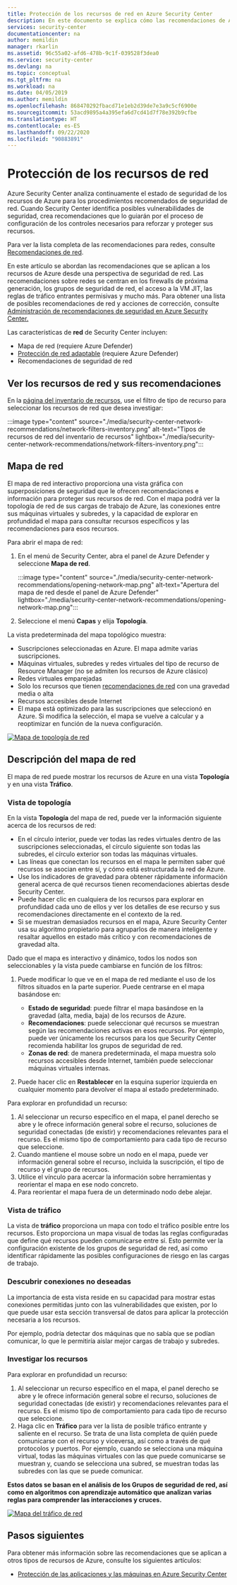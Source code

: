 ```yaml
---
title: Protección de los recursos de red en Azure Security Center
description: En este documento se explica cómo las recomendaciones de Azure Security Center ayudan a proteger los recursos de red y a cumplir las directivas de seguridad.
services: security-center
documentationcenter: na
author: memildin
manager: rkarlin
ms.assetid: 96c55a02-afd6-478b-9c1f-039528f3dea0
ms.service: security-center
ms.devlang: na
ms.topic: conceptual
ms.tgt_pltfrm: na
ms.workload: na
ms.date: 04/05/2019
ms.author: memildin
ms.openlocfilehash: 868470292fbacd71e1eb2d39de7e3a9c5cf6900e
ms.sourcegitcommit: 53acd9895a4a395efa6d7cd41d7f78e392b9cfbe
ms.translationtype: HT
ms.contentlocale: es-ES
ms.lasthandoff: 09/22/2020
ms.locfileid: "90883891"
---
```

# <a name="protect-your-network-resources"></a>Protección de los recursos de red
Azure Security Center analiza continuamente el estado de seguridad de los recursos de Azure para los procedimientos recomendados de seguridad de red. Cuando Security Center identifica posibles vulnerabilidades de seguridad, crea recomendaciones que lo guiarán por el proceso de configuración de los controles necesarios para reforzar y proteger sus recursos.

Para ver la lista completa de las recomendaciones para redes, consulte [Recomendaciones de red](recommendations-reference.md#recs-network).

En este artículo se abordan las recomendaciones que se aplican a los recursos de Azure desde una perspectiva de seguridad de red. Las recomendaciones sobre redes se centran en los firewalls de próxima generación, los grupos de seguridad de red, el acceso a la VM JIT, las reglas de tráfico entrantes permisivas y mucho más. Para obtener una lista de posibles recomendaciones de red y acciones de corrección, consulte [Administración de recomendaciones de seguridad en Azure Security Center.](security-center-recommendations.md)

Las características de **red** de Security Center incluyen: 

- Mapa de red (requiere Azure Defender)
- [Protección de red adaptable](security-center-adaptive-network-hardening.md) (requiere Azure Defender)
- Recomendaciones de seguridad de red
 
## <a name="view-your-networking-resources-and-their-recommendations"></a>Ver los recursos de red y sus recomendaciones

En la [página del inventario de recursos](asset-inventory.md), use el filtro de tipo de recurso para seleccionar los recursos de red que desea investigar:

:::image type="content" source="./media/security-center-network-recommendations/network-filters-inventory.png" alt-text="Tipos de recursos de red del inventario de recursos" lightbox="./media/security-center-network-recommendations/network-filters-inventory.png":::


## <a name="network-map"></a>Mapa de red

El mapa de red interactivo proporciona una vista gráfica con superposiciones de seguridad que le ofrecen recomendaciones e información para proteger sus recursos de red. Con el mapa podrá ver la topología de red de sus cargas de trabajo de Azure, las conexiones entre sus máquinas virtuales y subredes, y la capacidad de explorar en profundidad el mapa para consultar recursos específicos y las recomendaciones para esos recursos.

Para abrir el mapa de red:

1. En el menú de Security Center, abra el panel de Azure Defender y seleccione **Mapa de red**.

    :::image type="content" source="./media/security-center-network-recommendations/opening-network-map.png" alt-text="Apertura del mapa de red desde el panel de Azure Defender" lightbox="./media/security-center-network-recommendations/opening-network-map.png":::

1. Seleccione el menú **Capas** y elija **Topología**.
 
La vista predeterminada del mapa topológico muestra:

- Suscripciones seleccionadas en Azure. El mapa admite varias suscripciones.
- Máquinas virtuales, subredes y redes virtuales del tipo de recurso de Resource Manager (no se admiten los recursos de Azure clásico)
- Redes virtuales emparejadas
- Solo los recursos que tienen [recomendaciones de red](security-center-recommendations.md) con una gravedad media o alta  
- Recursos accesibles desde Internet
- El mapa está optimizado para las suscripciones que seleccionó en Azure. Si modifica la selección, el mapa se vuelve a calcular y a reoptimizar en función de la nueva configuración.  

[![Mapa de topología de red](./media/security-center-network-recommendations/network-map-info.png)](./media/security-center-network-recommendations/network-map-info.png#lightbox)

## <a name="understanding-the-network-map"></a>Descripción del mapa de red

El mapa de red puede mostrar los recursos de Azure en una vista **Topología** y en una vista **Tráfico**. 

### <a name="the-topology-view"></a>Vista de topología

En la vista **Topología** del mapa de red, puede ver la información siguiente acerca de los recursos de red:

- En el círculo interior, puede ver todas las redes virtuales dentro de las suscripciones seleccionadas, el círculo siguiente son todas las subredes, el círculo exterior son todas las máquinas virtuales.
- Las líneas que conectan los recursos en el mapa le permiten saber qué recursos se asocian entre sí, y cómo está estructurada la red de Azure. 
- Use los indicadores de gravedad para obtener rápidamente información general acerca de qué recursos tienen recomendaciones abiertas desde Security Center.
- Puede hacer clic en cualquiera de los recursos para explorar en profundidad cada uno de ellos y ver los detalles de ese recurso y sus recomendaciones directamente en el contexto de la red.  
- Si se muestran demasiados recursos en el mapa, Azure Security Center usa su algoritmo propietario para agruparlos de manera inteligente y resaltar aquellos en estado más crítico y con recomendaciones de gravedad alta. 

Dado que el mapa es interactivo y dinámico, todos los nodos son seleccionables y la vista puede cambiarse en función de los filtros:

1. Puede modificar lo que ve en el mapa de red mediante el uso de los filtros situados en la parte superior. Puede centrarse en el mapa basándose en:

   -  **Estado de seguridad**: puede filtrar el mapa basándose en la gravedad (alta, media, baja) de los recursos de Azure.
   - **Recomendaciones**: puede seleccionar qué recursos se muestran según las recomendaciones activas en esos recursos. Por ejemplo, puede ver únicamente los recursos para los que Security Center recomienda habilitar los grupos de seguridad de red.
   - **Zonas de red**: de manera predeterminada, el mapa muestra solo recursos accesibles desde Internet, también puede seleccionar máquinas virtuales internas.
 
2. Puede hacer clic en **Restablecer** en la esquina superior izquierda en cualquier momento para devolver el mapa al estado predeterminado.

Para explorar en profundidad un recurso:

1. Al seleccionar un recurso específico en el mapa, el panel derecho se abre y le ofrece información general sobre el recurso, soluciones de seguridad conectadas (de existir) y recomendaciones relevantes para el recurso. Es el mismo tipo de comportamiento para cada tipo de recurso que seleccione. 
2. Cuando mantiene el mouse sobre un nodo en el mapa, puede ver información general sobre el recurso, incluida la suscripción, el tipo de recurso y el grupo de recursos.
3. Utilice el vínculo para acercar la información sobre herramientas y reorientar el mapa en ese nodo concreto. 
4. Para reorientar el mapa fuera de un determinado nodo debe alejar.

### <a name="the-traffic-view"></a>Vista de tráfico

La vista de **tráfico** proporciona un mapa con todo el tráfico posible entre los recursos. Esto proporciona un mapa visual de todas las reglas configuradas que define qué recursos pueden comunicarse entre sí. Esto permite ver la configuración existente de los grupos de seguridad de red, así como identificar rápidamente las posibles configuraciones de riesgo en las cargas de trabajo.

### <a name="uncover-unwanted-connections"></a>Descubrir conexiones no deseadas

La importancia de esta vista reside en su capacidad para mostrar estas conexiones permitidas junto con las vulnerabilidades que existen, por lo que puede usar esta sección transversal de datos para aplicar la protección necesaria a los recursos. 

Por ejemplo, podría detectar dos máquinas que no sabía que se podían comunicar, lo que le permitiría aislar mejor cargas de trabajo y subredes.

### <a name="investigate-resources"></a>Investigar los recursos

Para explorar en profundidad un recurso:

1. Al seleccionar un recurso específico en el mapa, el panel derecho se abre y le ofrece información general sobre el recurso, soluciones de seguridad conectadas (de existir) y recomendaciones relevantes para el recurso. Es el mismo tipo de comportamiento para cada tipo de recurso que seleccione. 
2. Haga clic en **Tráfico** para ver la lista de posible tráfico entrante y saliente en el recurso. Se trata de una lista completa de quién puede comunicarse con el recurso y viceversa, así como a través de qué protocolos y puertos. Por ejemplo, cuando se selecciona una máquina virtual, todas las máquinas virtuales con las que puede comunicarse se muestran y, cuando se selecciona una subred, se muestran todas las subredes con las que se puede comunicar.

**Estos datos se basan en el análisis de los Grupos de seguridad de red, así como en algoritmos con aprendizaje automático que analizan varias reglas para comprender las interacciones y cruces.** 

[![Mapa del tráfico de red](./media/security-center-network-recommendations/network-map-traffic.png)](./media/security-center-network-recommendations/network-map-traffic.png#lightbox)


## <a name="next-steps"></a>Pasos siguientes

Para obtener más información sobre las recomendaciones que se aplican a otros tipos de recursos de Azure, consulte los siguientes artículos:

- [Protección de las aplicaciones y las máquinas en Azure Security Center](security-center-virtual-machine-protection.md)